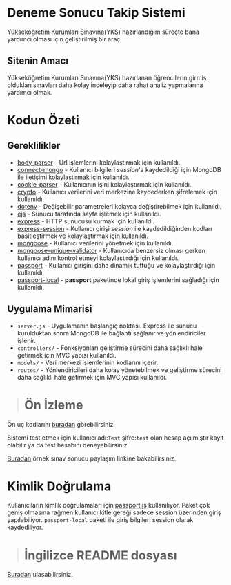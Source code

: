 # Deneme Sonucu Takip Sistemi

Yükseköğretim Kurumları Sınavına(YKS) hazırlandığım süreçte bana yardımcı olması için geliştirilmiş bir araç

## Sitenin Amacı

Yükseköğretim Kurumları Sınavına(YKS) hazırlanan öğrencilerin girmiş oldukları sınavları daha kolay inceleyip daha rahat analiz yapmalarına yardımcı olmak.

# Kodun Özeti

## Gereklilikler

- [body-parser](https://www.npmjs.com/package/body-parser) - Url işlemlerini kolaylaştırmak için kullanıldı.
- [connect-mongo](https://www.npmjs.com/package/connect-mongo) - Kullanıcı bilgileri *session*'a kaydedildiği için MongoDB ile iletişimi kolaylaştırmak için kullanıldı.
- [cookie-parser](https://www.npmjs.com/package/cookie-parser) - Kullanıcının işini kolaylaştırmak için kullanıldı.
- [crypto](https://www.npmjs.com/package/crypto) - Kullanıcı verilerini veri merkezine kaydederken şifrelemek için kullanıldı.
- [dotenv](https://www.npmjs.com/package/dotenv) - Değişebilir parametreleri kolayca değiştirebilmek için kullanıldı.
- [ejs](https://www.npmjs.com/package/ejs) - Sunucu tarafında sayfa işlemek için kullanıldı.
- [express](https://www.npmjs.com/package/express) - HTTP sunucusu kurmak için kullanıldı.
- [express-session](https://www.npmjs.com/package/express) - Kullanıcı girişi *session* ile kaydedildiğinden kodları basitleştirmek ve kolaylaştırmak için kullanıldı.
- [mongoose](https://www.npmjs.com/package/mongoose) - Kullanıcı verilerini yönetmek için kullanıldı.
- [mongoose-unique-validator](https://www.npmjs.com/package/mongoose-unique-validator) - Kullanıcıda benzersiz olması gerken kullanıcı adını kontrol etmeyi kolaylaştırdığı için kullanıldı.
- [passport](https://www.npmjs.com/package/passport) - Kullanıcı girişini daha dinamik tuttuğu ve kolaylaştırdığı için kullanıldı.
- [passport-local](https://www.npmjs.com/package/passport-local) - **passport** paketinde lokal giriş işlemlerini sağladığı için kullanıldı.

## Uygulama Mimarisi

- `server.js` - Uygulamanın başlangıç noktası. Express ile sunucu kurulduktan sonra MongoDB ile bağlantı sağlanır ve yönlendiriciler işlenir.
- `controllers/` - Fonksiyonları geliştirme sürecini daha sağlıklı hale getirmek için MVC yapısı kullanıldı.
- `models/` - Veri merkezi işlemlerinin kodlarını içerir.
- `routes/` - Yönlendiricileri daha kolay yönetebilmek ve geliştirme sürecini daha sağlıklı hale getirmek için MVC yapısı kullanıldı.

> # Ön İzleme
Ön uç kodlarını <a href="https://deneme-sonucu-takip-sistemi.mevcollegemun.org">buradan</a> görebilirsiniz.

Sistemi test etmek için kullanıcı adı:`Test` şifre:`test` olan hesap açılmıştır kayıt olabilir ya da test hesabını deneyebilirsiniz.

<a href="https://deneme-sonucu-takip-sistemi.mevcollegemun.org/detay/tyt/64a1a64bea8f39449c861c3d">Buradan</a> örnek sınav sonucu paylaşım linkine bakabilirsiniz.

# Kimlik Doğrulama
Kullanıcıların kimlik doğrulamaları için [passport.js](https://www.passportjs.org/) kullanılıyor. Paket çok geniş olmasına rağmen kullanıcı kitle gereği sadece session üzerinden giriş yapılabiliyor. `passport-local` paketi ile giriş bilgileri session olarak kaydediliyor.

> # İngilizce README dosyası
<a href="https://github.com/Dev-Emree/Deneme-Sonucu-Takip-Sistemi/blob/main/README.en.md">Buradan</a> ulaşabilirsiniz.
